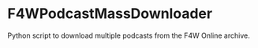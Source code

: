 # F4WPodcastMassDownloader
Python script to download multiple podcasts from the F4W Online archive. 
